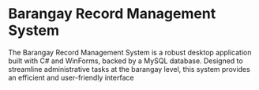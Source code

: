 # Barangay Record Management System
The Barangay Record Management System is a robust desktop application built with C# and WinForms, backed by a MySQL database. Designed to streamline administrative tasks at the barangay level, this system provides an efficient and user-friendly interface

